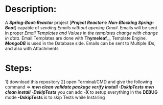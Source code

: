 # Description:
A **_Spring-Boot-Reactor_** project [**_Project Reactor-> Non-Blocking Spring-Boot_**] capable of _sending Emails without opening Gmail_. Emails will be sent in proper _Email Templates and Values in the templates change with change in data_. Email Templates are done with **Thymeleaf**__ Template Engine. **_MongoDB_** is used in the Database side. Emails can be sent to Multiple IDs, and also with Attachments
# Steps:
  1] download this repository
  2] open Terminal/CMD and give the following command =>
      **_mvn clean validate package verify install -DskipTests_**
      **_mvn clean install -DskipTests_**
      you can add **-X** to setup everything in the **DEBUG** mode
      **-DskipTests** is to skip Tests while Installing
